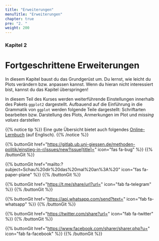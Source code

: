 ```yaml
---
title: "Erweiterungen"
menuTitle: "Erweiterungen"
chapter: true
pre: "2. "
weight: 200
---
```


### Kapitel 2

# Fortgeschrittene Erweiterungen
In diesem Kapitel baust du das Grundgerüst um. Du lernst, wie leicht du Plots verändern bzw. anpassen kannst. Wenn du hieran nicht interessiert bist, kannst du das Kapitel überspringen! 

In diesem Teil des Kurses werden weiterführende Einstellungen innerhalb des Pakets `ggplot2` dargestellt. Aufbauend auf die Einführung in die Grammatik von `ggplot` werden folgende Teile dargestellt: Schriftarten bearbeiten bzw. Darstellung des Plots, Anmerkungen im Plot und *missing values* darstellen

{{% notice tip %}}
Eine gute Übersicht bietet auch folgendes [Online-Lernbuch](https://r-graphics.org) (auf Englisch). 
{{% /notice %}}

{{% buttonGit href="https://gitlab.ub.uni-giessen.de/methoden-politik/einstieg-in-r/issues/new?issue[title]=" icon="fas fa-bug" %}} {{% /buttonGit %}} 

{{% buttonGit href="mailto:?subject=Schau%20dir%20das%20mal%20an%3A%20" icon="fas fa-paper-plane" %}} {{% /buttonGit %}}

{{% buttonGit href="https://t.me/share/url?url=" icon="fab fa-telegram" %}} {{% /buttonGit %}}

{{% buttonGit href="https://api.whatsapp.com/send?text=" icon="fab fa-whatsapp" %}} {{% /buttonGit %}}

{{% buttonGit href="https://twitter.com/share?url=" icon="fab fa-twitter" %}} {{% /buttonGit %}}

{{% buttonGit href="https://www.facebook.com/sharer/sharer.php?u=" icon="fab fa-facebook" %}} {{% /buttonGit %}}